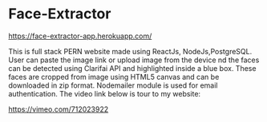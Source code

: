 # Face-Extractor
https://face-extractor-app.herokuapp.com/

This is full stack PERN website made using ReactJs, NodeJs,PostgreSQL. User can paste the image link or upload image from the device nd the faces can be detected using Clarifai API and highlighted inside a blue box. These faces are cropped from image using HTML5 canvas and can be downloaded in zip format. Nodemailer module is used for email authentication. 
The video link below is tour to my website:

https://vimeo.com/712023922
